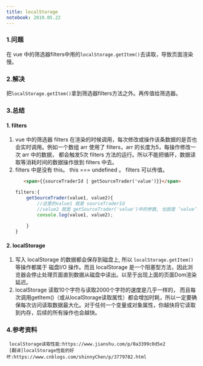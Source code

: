 ```yaml
---
title: localStorage
notebook: 2019.05.22
---
```

### 1.问题
 在 vue 中的筛选器filters中用的```localStorage.getItem()```去读取，导致页面渲染慢。
### 2.解决
 把```localStorage.getItem()```拿到筛选器filters方法之外。再传值给筛选器。
### 3.总结
 #### 1. filters
 1.  vue 中的筛选器 filters 在渲染的时候调用，每次修改或操作该条数据的是否也会实时调用。例如一个数组 arr 使用了 filters，arr 的长度为5，每操作修改一次 arr 中的数据， 都会触发5次 filters 方法的运行。所以不能把循环，数据读取等消耗时间的数据操作放到 filters 中去。
 2.  filters 中是没有 this。 this === undefined 。 
     filters 可以传值。 
     ```html
        <span>{{sourceTraderId | getSourceTrader('value')}}</span>
     ```
     ```javascript
     filters:{
         getSourceTrader(value1, value2){
             //这里的value1 就是 sourceTraderId
             //value2 就是 getSourceTrader('value')中的参数, 也就是 ‘value’
             console.log(value1, value2);
             
         }
     }
     ```
 #### 2. localStorage
  1.   写入 localStorage 的数据都会保存到磁盘上, 所以 ```localStorage.getItem()``` 等操作都属于 磁盘I/O 操作。而且 localStorage 是一个阻塞型方法，因此浏览器会停止处理页面直到数据从磁盘中读出。以至于出现上面的页面Dom渲染延迟。
  2.  localStorage 读取10个字符与读取2000个字符的速度是几乎一样的， 而且每次调用getItem()（或从localStorage读取属性）都会增加时耗，所以一定要确保每次访问读取数据最大化。对于任何一个变量或对象属性，你越快将它读取到内存，后续的所有操作也会越快。


### 4.参考资料
     localStorage读取性能:https://www.jianshu.com/p/0a3399c0d5e2
     [翻译]localStorage性能的好坏:https://www.cnblogs.com/shinnyChen/p/3779782.html